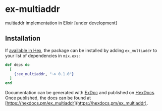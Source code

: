 # ex-multiaddr
multiaddr implementation in Elixir [under development]

## Installation

If [available in Hex](https://hex.pm/docs/publish), the package can be installed
by adding `ex_multiaddr` to your list of dependencies in `mix.exs`:

```elixir
def deps do
  [
    {:ex_multiaddr, "~> 0.1.0"}
  ]
end
```

Documentation can be generated with [ExDoc](https://github.com/elixir-lang/ex_doc)
and published on [HexDocs](https://hexdocs.pm). Once published, the docs can
be found at [https://hexdocs.pm/ex_multiaddr](https://hexdocs.pm/ex_multiaddr).
